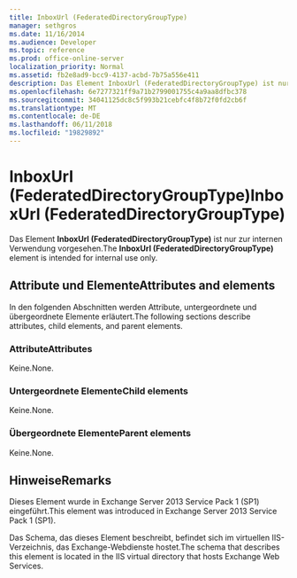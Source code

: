 ```yaml
---
title: InboxUrl (FederatedDirectoryGroupType)
manager: sethgros
ms.date: 11/16/2014
ms.audience: Developer
ms.topic: reference
ms.prod: office-online-server
localization_priority: Normal
ms.assetid: fb2e8ad9-bcc9-4137-acbd-7b75a556e411
description: Das Element InboxUrl (FederatedDirectoryGroupType) ist nur zur internen Verwendung vorgesehen.
ms.openlocfilehash: 6e7277321ff9a71b2799001755c4a9aa8dfbc378
ms.sourcegitcommit: 34041125dc8c5f993b21cebfc4f8b72f0fd2cb6f
ms.translationtype: MT
ms.contentlocale: de-DE
ms.lasthandoff: 06/11/2018
ms.locfileid: "19829892"
---
```

# <a name="inboxurl-federateddirectorygrouptype"></a><span data-ttu-id="44e83-103">InboxUrl (FederatedDirectoryGroupType)</span><span class="sxs-lookup"><span data-stu-id="44e83-103">InboxUrl (FederatedDirectoryGroupType)</span></span>

<span data-ttu-id="44e83-104">Das Element **InboxUrl (FederatedDirectoryGroupType)** ist nur zur internen Verwendung vorgesehen.</span><span class="sxs-lookup"><span data-stu-id="44e83-104">The **InboxUrl (FederatedDirectoryGroupType)** element is intended for internal use only.</span></span> 

## <a name="attributes-and-elements"></a><span data-ttu-id="44e83-105">Attribute und Elemente</span><span class="sxs-lookup"><span data-stu-id="44e83-105">Attributes and elements</span></span>

<span data-ttu-id="44e83-106">In den folgenden Abschnitten werden Attribute, untergeordnete und übergeordnete Elemente erläutert.</span><span class="sxs-lookup"><span data-stu-id="44e83-106">The following sections describe attributes, child elements, and parent elements.</span></span>
  
### <a name="attributes"></a><span data-ttu-id="44e83-107">Attribute</span><span class="sxs-lookup"><span data-stu-id="44e83-107">Attributes</span></span>

<span data-ttu-id="44e83-108">Keine.</span><span class="sxs-lookup"><span data-stu-id="44e83-108">None.</span></span>
  
### <a name="child-elements"></a><span data-ttu-id="44e83-109">Untergeordnete Elemente</span><span class="sxs-lookup"><span data-stu-id="44e83-109">Child elements</span></span>

<span data-ttu-id="44e83-110">Keine.</span><span class="sxs-lookup"><span data-stu-id="44e83-110">None.</span></span>
  
### <a name="parent-elements"></a><span data-ttu-id="44e83-111">Übergeordnete Elemente</span><span class="sxs-lookup"><span data-stu-id="44e83-111">Parent elements</span></span>

<span data-ttu-id="44e83-112">Keine.</span><span class="sxs-lookup"><span data-stu-id="44e83-112">None.</span></span>
  
## <a name="remarks"></a><span data-ttu-id="44e83-113">Hinweise</span><span class="sxs-lookup"><span data-stu-id="44e83-113">Remarks</span></span>

<span data-ttu-id="44e83-114">Dieses Element wurde in Exchange Server 2013 Service Pack 1 (SP1) eingeführt.</span><span class="sxs-lookup"><span data-stu-id="44e83-114">This element was introduced in Exchange Server 2013 Service Pack 1 (SP1).</span></span>
  
<span data-ttu-id="44e83-115">Das Schema, das dieses Element beschreibt, befindet sich im virtuellen IIS-Verzeichnis, das Exchange-Webdienste hostet.</span><span class="sxs-lookup"><span data-stu-id="44e83-115">The schema that describes this element is located in the IIS virtual directory that hosts Exchange Web Services.</span></span>
  

